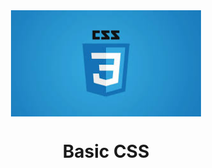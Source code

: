 <div align="center">
    <img src="../images/css.jpg" alt="Logo" height="170" align="center">
    <h1 align="center">Basic CSS</h1>
</div>
